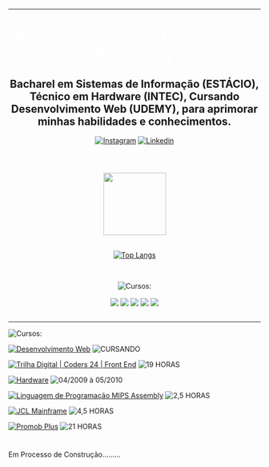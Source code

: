 <div>

<!-- Início do Cabeçalho -->
<header ><hr>

  <h1 style="color: #FFF" align="center">
    Prazer em conhecer! Eu sou Lucas Martins! ✌🏼
  </h1>

  <div>

  <h2 align="center">
    Bacharel em Sistemas de Informação (ESTÁCIO), Técnico em Hardware (INTEC), Cursando Desenvolvimento Web (UDEMY), para aprimorar minhas habilidades e conhecimentos.
  </h2>
  
 
  [![Instagram](https://img.shields.io/badge/Instagram-FF0000?style=for-the-badge&logo=instagram&logoColor=white)](https://www.instagram.com/lukaocnp?utm_source=qr&igsh=MXNpdzhzZm12ejR2MQ==)
  [![Linkedin](https://img.shields.io/badge/LinkedIn-0077B5?style=for-the-badge&logo=linkedin&logoColor=white)](https://www.linkedin.com/in/lucas-rodrigues-martins-595830137)
  
</div>
</header>
<!-- Fim do Cabeçalho -->

<body>
<!-- Inicio Stats Card -->
  <div align="center" >
    <a href="https://github.com/anuraghazra/github-readme-stats">
    <img height=125" src="https://github-readme-stats.vercel.app/api?username=LucasDevMartins&show_icons=true&theme=ambient_gradient" />
  </a><br><br>
  
  [![Top Langs](https://github-readme-stats.vercel.app/api/top-langs/?username=LucasDevMartins&layout=pie)](https://github.com/LucasDevMartins/github-readme-stats)
<!-- Fim Stats Card -->
  </div>
<!-- Inicio Badges -->
<div style="display: inline_block"></br>
  <div align= "center">

  ![Cursos:](https://img.shields.io/badge/-Conhecimentos%20em%20:-white?style=flat&logoColor=black)

  </div>
<div align="center">
   <img align="center"  src="https://img.shields.io/badge/HTML5-E34F26?style=for-the-badge&logo=html5&logoColor=white" />
   <img align="center"  src="https://img.shields.io/badge/CSS3-1572B6?style=for-the-badge&logo=css3&logoColor=white" />
   <img align="center"  src="https://img.shields.io/badge/JavaScript-F7DF1E?style=for-the-badge&logo=javascript&logoColor=black" />
   <img align="center"  src="https://img.shields.io/badge/Bootstrap-563D7C?style=for-the-badge&logo=bootstrap&logoColor=white" />
   <img align="center"  src="https://img.shields.io/badge/reactJS-35BDB2?style=for-the-badge&logo=semanticuireact&logoColor=white" /></div>
   <!-- Fim Badges -->
</div><br><hr>
<div>

  ![Cursos:](https://img.shields.io/badge/-Cursos%20Relacionados%20a%20Tecnologia%20da%20Informação%20:-white?style=flat&logoColor=black)

  [![Desenvolvimento Web](https://img.shields.io/badge/Udemy-Desenvolvimento%20Web%20-Green)](https://www.udemy.com/course/web-completo/)
  ![CURSANDO](https://img.shields.io/badge/-CURSANDO-white?style=flat&logoColor=black)

  [![Trilha Digital | Coders 24 | Front End](https://img.shields.io/badge/AdaTech-Trilha%20Digital%20|%20Coders%2024%20|%20Front%20End-Green)](https://ada.tech/)
  ![19 HORAS](https://img.shields.io/badge/-19%20HORAS-white?style=flat&logoColor=black)

  [![Hardware](https://img.shields.io/badge/INTEC-Hardware-Green)](https://ada.tech/)
  ![04/2009 à 05/2010](https://img.shields.io/badge/-04/2009%20À%2005/2010-white?style=flat&logoColor=black)

  [![Linguagem de Programação MIPS Assembly](https://img.shields.io/badge/Udemy-Linguagem%20de%20Programação%20MIPS%20Assembly%20-Green)](https://www.udemy.com/course/mips-assembly)
  ![2,5 HORAS](https://img.shields.io/badge/-2,5%20HORAS-white?style=flat&logoColor=black)

  [![JCL Mainframe](https://img.shields.io/badge/Udemy-JCL%20de%20Mainframe-Green)](https://www.udemy.com/course/jcl-mainframe-do-basico-ao-avancado)
  ![4,5 HORAS](https://img.shields.io/badge/-4,5%20HORAS-white?style=flat&logoColor=black)

  [![Promob Plus](https://img.shields.io/badge/Promob%20Software%20Solutions-Promob%20Plus-Green)](https://promob.com/cursos/)
  ![21 HORAS](https://img.shields.io/badge/-5%20HORAS-white?style=flat&logoColor=black)
  
</div>
<h1>
  
</h1> Em Processo de Construção.........</h1>



<!--
<h3>Em meus projetos para estudar:</h3>

- [Android](https://www.udemy.com/course/curso-de-desenvolvimento-android-oreo/)
- [JAVA](https://www.udemy.com/course/java-curso-completo/?kw=java+completo&src=sac)
<hr>

<p>
Hoje eu trabalho como "Instrutor de Trânsito" ministrando aulas práticas de carro e moto para primeira CNH, PCDs, treinamento para habilitados.
 Acredito que uma mudança total de carreira não é algo fácil, mas nada a principio é fácil, basta ter persistência, prática e treinamento adequado. 
 Assim como quando levo alunos para o trânsito de fato e vejo o brilho nos olhos deles por terem alguém que tenha confiado e colocado eles no meio da "confusão", estou em busca desta mesma oportunidade.
Costumo sempre falar para meus alunos que o erro vai acontecer é natural, mas o melhor a fazer é manter a calma e entender o motivo real do erro, não tentar adivinhar ou ficar frustrado.
Assim como falo também muito em xadrez que eu gosto muito por sinal, pela lógica e estratégia imposta pelo jogo. O jogador que pensa mais jogadas a frente, muito provavelmente tem a capacidade melhor para superar suas jogadas.
O trânsito é pensar a frente, é prever movimentos que talvez venham a ocorrer, situações inesperadas, placas, enfim, diversas coisas que podem ocorrer em segundos.
Sempre fui um grande fã da parte de informática, tenho um bom conhecimento e depois da minha faculdade acabei vendo coisas novas na teoria, acredito ter me familiarizado com a Programação, o Desenvolvimento, esse é o meu objetivo final nesse momento, me tornar um bom desenvolvedor.
Se no futuro o cargo pretendido final irá mudar? Eu não sei, mas uma coisa é certa, será na Tecnologia da Informação!</p>
</body>
-->
